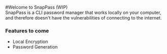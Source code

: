 #Welcome to SnapPass
(WIP)  
SnapPass is a CLI password manager that works locally on your computer, and therefore doesn't have the vulnerabilities of connecting to the internet.

### Features to come
 - Local Encryption
 - Password Generation
